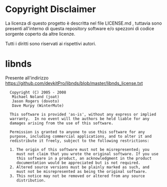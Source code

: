 # Copyright Disclaimer

La licenza di questo progetto è descritta nel file LICENSE.md , tuttavia sono presenti all'interno di questa repository software e/o spezzoni di codice sorgente coperto da altre licenze.

Tutti i diritti sono riservati ai rispettivi autori.

# libnds

Presente all'indirizzo https://github.com/devkitPro/libnds/blob/master/libnds_license.txt

```
  Copyright (C) 2005 - 2008
   Michael Noland (joat)
   Jason Rogers (dovoto)
   Dave Murpy (WinterMute)

  This software is provided 'as-is', without any express or implied
  warranty.  In no event will the authors be held liable for any
  damages arising from the use of this software.

  Permission is granted to anyone to use this software for any
  purpose, including commercial applications, and to alter it and
  redistribute it freely, subject to the following restrictions:

  1. The origin of this software must not be misrepresented; you
     must not claim that you wrote the original software. If you use
     this software in a product, an acknowledgment in the product
     documentation would be appreciated but is not required.
  2. Altered source versions must be plainly marked as such, and
     must not be misrepresented as being the original software.
  3. This notice may not be removed or altered from any source
     distribution.
```

